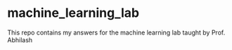 # machine_learning_lab
This repo contains my answers for the machine learning lab taught by Prof. Abhilash
